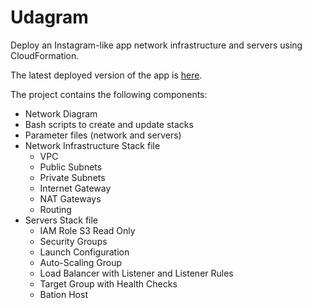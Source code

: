 # Udagram 

Deploy an Instagram-like app network infrastructure and servers using CloudFormation.

The latest deployed version of the app is [here]().

The project contains the following components:

* Network Diagram
* Bash scripts to create and update stacks
* Parameter files (network and servers)
* Network Infrastructure Stack file
  * VPC
  * Public Subnets
  * Private Subnets
  * Internet Gateway
  * NAT Gateways
  * Routing
* Servers Stack file
  * IAM Role S3 Read Only
  * Security Groups
  * Launch Configuration
  * Auto-Scaling Group 
  * Load Balancer with Listener and Listener Rules
  * Target Group with Health Checks
  * Bation Host
